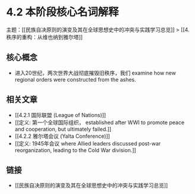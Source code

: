 # 4.2 本阶段核心名词解释

主题：[[民族自决原则的演变及其在全球思想史中的冲突与实践学习总览]] > [[4. 秩序的重构：从维也纳到雅尔塔]]

## 核心概念

- 进入20世纪，两次世界大战彻底摧毁旧秩序，我们 examine how new regional orders were constructed from the ashes.

## 相关文章

- [[4.2.1 国际联盟 (League of Nations)]]
- [[定义: 第一个全球国际组织， established after WWI to promote peace and cooperation, but ultimately failed.]]
- [[4.2.2 雅尔塔会议 (Yalta Conference)]]
- [[定义: 1945年会议 where Allied leaders discussed post-war reorganization, leading to the Cold War division.]]

## 链接

- [[民族自决原则的演变及其在全球思想史中的冲突与实践学习总览]]

